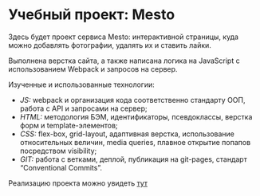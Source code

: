 # Учебный проект: Mesto  
  
Здесь будет проект сервиса Mesto: интерактивной страницы, куда можно добавлять фотографии, удалять их и ставить лайки.  
  
Выполнена верстка сайта, а также написана логика на JavaScript с использованием Webpack и запросов на сервер.  
  
Изученные и использованные технологии:  
  
* _JS:_ webpack и организация кода соответственно стандарту ООП, работа с API и запросами на сервер;
* _HTML:_ методология БЭМ, идентификаторы, псевдоклассы, верстка форм и template-элементов;  
* _CSS:_ flex-box, grid-layout, адаптивная верстка, использование относительных величин, media queries, плавное открытие попапов посредством visibility;  
* _GIT:_ работа с ветками, деплой, публикация на git-pages, стандарт “Conventional Commits”.  

Реализацию проекта можно увидеть [тут](https://ddsed.github.io/mesto/) 